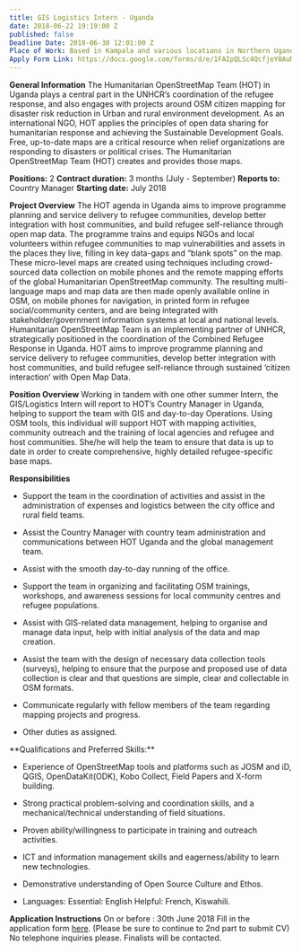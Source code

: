 ```yaml
---
title: GIS Logistics Intern - Uganda
date: 2018-06-22 19:19:00 Z
published: false
Deadline Date: 2018-06-30 12:01:00 Z
Place of Work: Based in Kampala and various locations in Northern Uganda
Apply Form Link: https://docs.google.com/forms/d/e/1FAIpQLSc4QcfjeY0AuMUgYwi87wMqKjw5jrjFXGfLh4xXYq0L1UKupA/viewform
---
```


**General Information**
The Humanitarian OpenStreetMap Team (HOT) in Uganda plays a central part in the UNHCR’s coordination of the refugee response, and also engages with projects around OSM citizen mapping for disaster risk reduction in Urban and rural environment development. As an international NGO, HOT applies the principles of open data sharing for humanitarian response and achieving the Sustainable Development Goals. Free, up-to-date maps are a critical resource when relief organizations are responding to disasters or political crises. The Humanitarian OpenStreetMap Team (HOT) creates and provides those maps.

**Positions:** 2
**Contract duration:** 3 months (July - September)
**Reports to:** Country Manager
**Starting date:** July 2018

**Project Overview**
The HOT agenda in Uganda aims to improve programme planning and service delivery to refugee communities, develop better integration with host communities, and build refugee self-reliance through open map data. The programme trains and equips NGOs and local volunteers within refugee communities to map vulnerabilities and assets in the places they live, filling in key data-gaps and “blank spots” on the map. These micro-level maps are created using techniques including crowd-sourced data collection on mobile phones and the remote mapping efforts of the global Humanitarian OpenStreetMap community. The resulting multi-language maps and map data are then made openly available online in OSM, on mobile phones for navigation, in printed form in refugee social/community centers, and are being integrated with stakeholder/government information systems at local and national levels.
Humanitarian OpenStreetMap Team is an implementing partner of UNHCR, strategically positioned in the coordination of the Combined Refugee Response in Uganda. HOT aims to improve programme planning and service delivery to refugee communities, develop better integration with host communities, and build refugee self-reliance through sustained ‘citizen interaction’ with Open Map Data.

**Position Overview**
Working in tandem with one other summer Intern, the GIS/Logistics Intern will report to HOT’s Country Manager in Uganda, helping to support the team with GIS and day-to-day Operations. Using OSM tools, this individual will support HOT with mapping activities, community outreach and the training of local agencies and refugee and host communities. She/he will help the team to ensure that data is up to date in order to create comprehensive, highly detailed refugee-specific base maps.

**Responsibilities**

* Support the team in the coordination of activities and assist in the administration of expenses and logistics between the city office and rural field teams.

* Assist the Country Manager with country team administration and communications between HOT Uganda and the global management team.

* Assist with the smooth day-to-day running of the office.

* Support the team in organizing and facilitating OSM trainings, workshops, and awareness sessions for local community centres and refugee populations.

* Assist with GIS-related data management, helping to organise and manage data input, help with initial analysis of the data and map creation.

* Assist the team with the design of necessary data collection tools (surveys), helping to ensure that the purpose and proposed use of data collection is clear and that questions are simple, clear and collectable in OSM formats.

* Communicate regularly with fellow members of the team regarding mapping projects and progress.

* Other duties as assigned.

\*\*Qualifications and Preferred Skills:\*\*

* Experience of OpenStreetMap tools and platforms such as JOSM and iD, QGIS, OpenDataKit(ODK), Kobo Collect, Field Papers and X-form building.

* Strong practical problem-solving and coordination skills, and a mechanical/technical understanding of field situations.

* Proven ability/willingness to participate in training and outreach activities.

* ICT and information management skills and eagerness/ability to learn new technologies.

* Demonstrative understanding of Open Source Culture and Ethos.

* Languages: Essential: English Helpful: French, Kiswahili.

**Application Instructions**
On or before : 30th June 2018
Fill in the application form [here](https://docs.google.com/forms/d/e/1FAIpQLSc4QcfjeY0AuMUgYwi87wMqKjw5jrjFXGfLh4xXYq0L1UKupA/viewform). (Please be sure to continue to 2nd part to submit CV)
No telephone inquiries please. Finalists will be contacted.